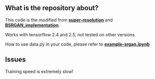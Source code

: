 ## What is the repository about?

This code is the modified from [**super-resolution**](https://github.com/krasserm/super-resolution/blob/master/data.py) and [**BSRGAN_implementation**](https://github.com/vvictoryuki/BSRGAN_implementation).

Works with tensorflow 2.4 and 2.5, not tested on other versions

How to use data.py in your code, please refer to [**example-srgan.ipynb**](https://github.com/krasserm/super-resolution/blob/master/example-srgan.ipynb)

## Issues
Training speed is extremely slow!

 

